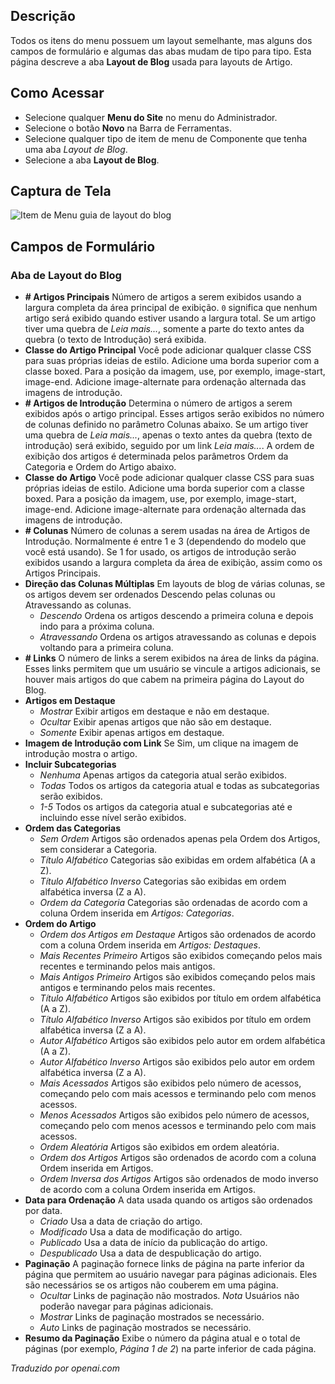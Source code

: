<!-- Filename: Help6.x:Menu_Item_Blog_Layout  / Display title: Layout do Item de Menu Blog -->

## Descrição

Todos os itens do menu possuem um layout semelhante, mas alguns dos campos de formulário e algumas das abas mudam de tipo para tipo. Esta página descreve a aba **Layout de Blog** usada para layouts de Artigo.

## Como Acessar

* Selecione qualquer **Menu do Site** no menu do Administrador.
* Selecione o botão **Novo** na Barra de Ferramentas.
* Selecione qualquer tipo de item de menu de Componente que tenha uma aba *Layout de Blog*.
* Selecione a aba **Layout de Blog**.

## Captura de Tela

![Item de Menu guia de layout do blog](../../../ptbr/images/menu-items-common/articles-category-blog-blog-layout-tab.png)

## Campos de Formulário

### Aba de Layout do Blog

- **\# Artigos Principais** Número de artigos a serem exibidos usando a largura completa da área principal de exibição. `0` significa que nenhum artigo será exibido quando estiver usando a largura total. Se um artigo tiver uma quebra de *Leia mais...*, somente a parte do texto antes da quebra (o texto de Introdução) será exibida.
- **Classe do Artigo Principal** Você pode adicionar qualquer classe CSS para suas próprias ideias de estilo. Adicione uma borda superior com a classe boxed. Para a posição da imagem, use, por exemplo, image-start, image-end. Adicione image-alternate para ordenação alternada das imagens de introdução.
- **\# Artigos de Introdução** Determina o número de artigos a serem exibidos após o artigo principal. Esses artigos serão exibidos no número de colunas definido no parâmetro Colunas abaixo. Se um artigo tiver uma quebra de *Leia mais...*, apenas o texto antes da quebra (texto de introdução) será exibido, seguido por um link *Leia mais...*. A ordem de exibição dos artigos é determinada pelos parâmetros Ordem da Categoria e Ordem do Artigo abaixo.
- **Classe do Artigo** Você pode adicionar qualquer classe CSS para suas próprias ideias de estilo. Adicione uma borda superior com a classe boxed. Para a posição da imagem, use, por exemplo, image-start, image-end. Adicione image-alternate para ordenação alternada das imagens de introdução.
- **\# Colunas** Número de colunas a serem usadas na área de Artigos de Introdução. Normalmente é entre 1 e 3 (dependendo do modelo que você está usando). Se 1 for usado, os artigos de introdução serão exibidos usando a largura completa da área de exibição, assim como os Artigos Principais.
- **Direção das Colunas Múltiplas** Em layouts de blog de várias colunas, se os artigos devem ser ordenados Descendo pelas colunas ou Atravessando as colunas.
  - *Descendo* Ordena os artigos descendo a primeira coluna e depois indo para a próxima coluna.
  - *Atravessando* Ordena os artigos atravessando as colunas e depois voltando para a primeira coluna.
- **\# Links** O número de links a serem exibidos na área de links da página. Esses links permitem que um usuário se vincule a artigos adicionais, se houver mais artigos do que cabem na primeira página do Layout do Blog.
- **Artigos em Destaque**
  - *Mostrar* Exibir artigos em destaque e não em destaque.
  - *Ocultar* Exibir apenas artigos que não são em destaque.
  - *Somente* Exibir apenas artigos em destaque.
- **Imagem de Introdução com Link** Se Sim, um clique na imagem de introdução mostra o artigo.
- **Incluir Subcategorias**
  - *Nenhuma* Apenas artigos da categoria atual serão exibidos.
  - *Todas* Todos os artigos da categoria atual e todas as subcategorias serão exibidos.
  - *1-5* Todos os artigos da categoria atual e subcategorias até e incluindo esse nível serão exibidos.
- **Ordem das Categorias**
  - *Sem Ordem* Artigos são ordenados apenas pela Ordem dos Artigos, sem considerar a Categoria.
  - *Título Alfabético* Categorias são exibidas em ordem alfabética (A a Z).
  - *Título Alfabético Inverso* Categorias são exibidas em ordem alfabética inversa (Z a A).
  - *Ordem da Categoria* Categorias são ordenadas de acordo com a coluna Ordem inserida em *Artigos: Categorias*.
- **Ordem do Artigo**
  - *Ordem dos Artigos em Destaque* Artigos são ordenados de acordo com a coluna Ordem inserida em *Artigos: Destaques*.
  - *Mais Recentes Primeiro* Artigos são exibidos começando pelos mais recentes e terminando pelos mais antigos.
  - *Mais Antigos Primeiro* Artigos são exibidos começando pelos mais antigos e terminando pelos mais recentes.
  - *Título Alfabético* Artigos são exibidos por título em ordem alfabética (A a Z).
  - *Título Alfabético Inverso* Artigos são exibidos por título em ordem alfabética inversa (Z a A).
  - *Autor Alfabético* Artigos são exibidos pelo autor em ordem alfabética (A a Z).
  - *Autor Alfabético Inverso* Artigos são exibidos pelo autor em ordem alfabética inversa (Z a A).
  - *Mais Acessados* Artigos são exibidos pelo número de acessos, começando pelo com mais acessos e terminando pelo com menos acessos.
  - *Menos Acessados* Artigos são exibidos pelo número de acessos, começando pelo com menos acessos e terminando pelo com mais acessos.
  - *Ordem Aleatória* Artigos são exibidos em ordem aleatória.
  - *Ordem dos Artigos* Artigos são ordenados de acordo com a coluna Ordem inserida em Artigos.
  - *Ordem Inversa dos Artigos* Artigos são ordenados de modo inverso de acordo com a coluna Ordem inserida em Artigos.
- **Data para Ordenação** A data usada quando os artigos são ordenados por data.
  - *Criado* Usa a data de criação do artigo.
  - *Modificado* Usa a data de modificação do artigo.
  - *Publicado* Usa a data de início da publicação do artigo.
  - *Despublicado* Usa a data de despublicação do artigo.
- **Paginação** A paginação fornece links de página na parte inferior da página que permitem ao usuário navegar para páginas adicionais. Eles são necessários se os artigos não couberem em uma página.
  - *Ocultar* Links de paginação não mostrados. *Nota* Usuários não poderão navegar para páginas adicionais.
  - *Mostrar* Links de paginação mostrados se necessário.
  - *Auto* Links de paginação mostrados se necessário.
- **Resumo da Paginação** Exibe o número da página atual e o total de páginas (por exemplo, *Página 1 de 2*) na parte inferior de cada página.

*Traduzido por openai.com*

